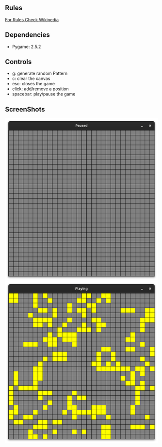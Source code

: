 ## Rules
[For Rules Check Wikipedia](https://en.wikipedia.org/wiki/Conway's_Game_of_Life)

## Dependencies
* Pygame: 2.5.2

## Controls
* g: generate random Pattern
* c: clear the canvas
* esc: closes the game
* click: add/remove a position
* spacebar: play/pause the game

## ScreenShots
![Initial State](https://raw.githubusercontent.com/madhavchopra99/conway_game_of_life/main/screenshots/Initial%20State.png)
![Playing](https://raw.githubusercontent.com/madhavchopra99/conway_game_of_life/main/screenshots/Playing.png)

